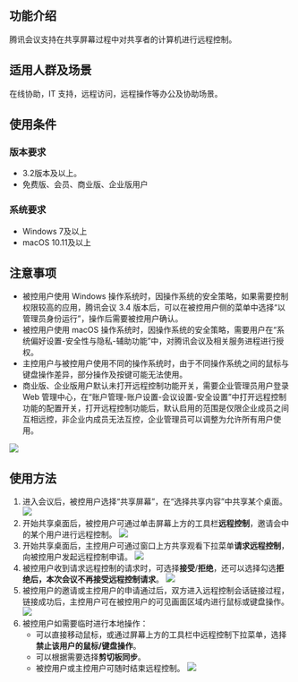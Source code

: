 ## 功能介绍
腾讯会议支持在共享屏幕过程中对共享者的计算机进行远程控制。

## 适用人群及场景
在线协助，IT 支持，远程访问，远程操作等办公及协助场景。

## 使用条件
### 版本要求
- 3.2版本及以上。
- 免费版、会员、商业版、企业版用户

### 系统要求
- Windows 7及以上
- macOS 10.11及以上

## 注意事项
- 被控用户使用 Windows 操作系统时，因操作系统的安全策略，如果需要控制权限较高的应用，腾讯会议 3.4 版本后，可以在被控用户侧的菜单中选择“以管理员身份运行”，操作后需要被控用户确认。
- 被控用户使用 macOS 操作系统时，因操作系统的安全策略，需要用户在“系统偏好设置-安全性与隐私-辅助功能”中，对腾讯会议及相关服务进程进行授权。
- 主控用户与被控用户使用不同的操作系统时，由于不同操作系统之间的鼠标与键盘操作差异，部分操作及按键可能无法使用。
- 商业版、企业版用户默认未打开远程控制功能开关，需要企业管理员用户登录 Web 管理中心，在“账户管理-账户设置-会议设置-安全设置”中打开远程控制功能的配置开关，打开远程控制功能后，默认启用的范围是仅限企业成员之间互相远控，非企业内成员无法互控，企业管理员可以调整为允许所有用户使用。

![](https://qcloudimg.tencent-cloud.cn/raw/3d1937f99121bae9fa17861a6bdad4c6.png)

## 使用方法
1. 进入会议后，被控用户选择“共享屏幕”，在“选择共享内容”中共享某个桌面。
![](https://qcloudimg.tencent-cloud.cn/raw/49c0fd49d1c7c30c871b4aa841ff5087.png)
2. 开始共享桌面后，被控用户可通过单击屏幕上方的工具栏**远程控制**，邀请会中的某个用户进行远程控制。
![](https://qcloudimg.tencent-cloud.cn/raw/2e86663dd5beab30ffde993cd6dc293e.png)
3. 开始共享桌面后，主控用户可通过窗口上方共享观看下拉菜单**请求远程控制**，向被控用户发起远程控制申请。
![](https://qcloudimg.tencent-cloud.cn/raw/3c2bc03d92a3e58f3b0e1fb314feac11.png)
4. 被控用户收到请求远程控制的请求时，可选择**接受**/**拒绝**，还可以选择勾选**拒绝后，本次会议不再接受远程控制请求**。
![](https://qcloudimg.tencent-cloud.cn/raw/90a139e4b79c127ba2c169a415b5f638.png)
5. 被控用户的邀请或主控用户的申请通过后，双方进入远程控制会话链接过程，链接成功后，主控用户可在被控用户的可见画面区域内进行鼠标或键盘操作。
![](https://qcloudimg.tencent-cloud.cn/raw/c477cd1cf4046817937adbd8bf2728e7.png)
6. 被控用户如需要临时进行本地操作：
   - 可以直接移动鼠标，或通过屏幕上方的工具栏中远程控制下拉菜单，选择**禁止该用户的鼠标/键盘操作**。
   - 可以根据需要选择**剪切板同步**。
   - 被控用户或主控用户可随时结束远程控制。
![](https://qcloudimg.tencent-cloud.cn/raw/1121acbd125b54dc004b0d36c80af521.png)

